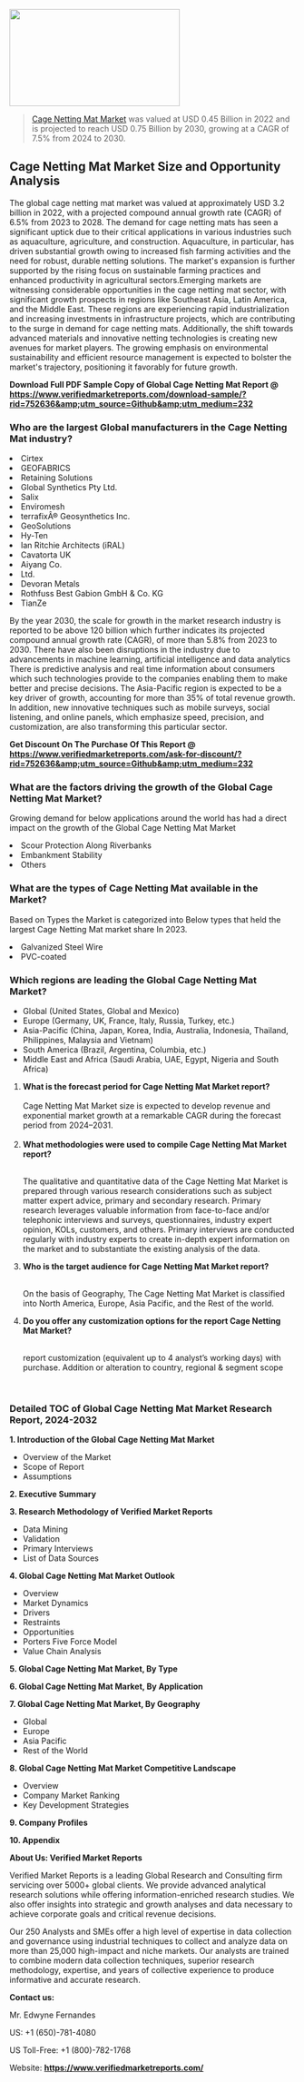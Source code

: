 
<img src="https://ffe5etoiles.com/wp-content/uploads/2024/12/MST1-300x171.png" alt="" width="300" height="171" class="alignnone size-medium wp-image-20088" /><blockquote><p><p><a href="https://www.verifiedmarketreports.com/download-sample/?rid=752636&utm_source=Github&utm_medium=232" target="_blank">Cage Netting Mat Market</a> was valued at USD 0.45 Billion in 2022 and is projected to reach USD 0.75 Billion by 2030, growing at a CAGR of 7.5% from 2024 to 2030.</p></blockquote><p><h2>Cage Netting Mat Market Size and Opportunity Analysis</h2>The global cage netting mat market was valued at approximately USD 3.2 billion in 2022, with a projected compound annual growth rate (CAGR) of 6.5% from 2023 to 2028. The demand for cage netting mats has seen a significant uptick due to their critical applications in various industries such as aquaculture, agriculture, and construction. Aquaculture, in particular, has driven substantial growth owing to increased fish farming activities and the need for robust, durable netting solutions. The market's expansion is further supported by the rising focus on sustainable farming practices and enhanced productivity in agricultural sectors.Emerging markets are witnessing considerable opportunities in the cage netting mat sector, with significant growth prospects in regions like Southeast Asia, Latin America, and the Middle East. These regions are experiencing rapid industrialization and increasing investments in infrastructure projects, which are contributing to the surge in demand for cage netting mats. Additionally, the shift towards advanced materials and innovative netting technologies is creating new avenues for market players. The growing emphasis on environmental sustainability and efficient resource management is expected to bolster the market's trajectory, positioning it favorably for future growth.</p><p class=""><strong>Download Full PDF Sample Copy of Global Cage Netting Mat Report @ <a href="https://www.verifiedmarketreports.com/download-sample/?rid=752636&amp;utm_source=Github&amp;utm_medium=232" target="_blank">https://www.verifiedmarketreports.com/download-sample/?rid=752636&amp;utm_source=Github&amp;utm_medium=232</a></strong></p><h3 id="" class="">Who are the largest Global manufacturers in the Cage Netting Mat industry?</h3><p><li>Cirtex</li><li> GEOFABRICS</li><li> Retaining Solutions</li><li> Global Synthetics Pty Ltd.</li><li> Salix</li><li> Enviromesh</li><li> terrafixÂ® Geosynthetics Inc.</li><li> GeoSolutions</li><li> Hy-Ten</li><li> Ian Ritchie Architects (iRAL)</li><li> Cavatorta UK</li><li> Aiyang Co.</li><li> Ltd.</li><li> Devoran Metals</li><li> Rothfuss Best Gabion GmbH & Co. KG</li><li> TianZe</li></p><div class=""><div class="" dir="" data-message-author-role="" data-message-id="" data-message-model-slug=""><div class=""><div class=""><div class=""><div class="" dir="" data-message-author-role="" data-message-id="" data-message-model-slug=""><div class=""><div class=""><p>By the year 2030, the scale for growth in the market research industry is reported to be above 120 billion which further indicates its projected compound annual growth rate (CAGR), of more than 5.8% from 2023 to 2030. There have also been disruptions in the industry due to advancements in machine learning, artificial intelligence and data analytics There is predictive analysis and real time information about consumers which such technologies provide to the companies enabling them to make better and precise decisions. The Asia-Pacific region is expected to be a key driver of growth, accounting for more than 35% of total revenue growth. In addition, new innovative techniques such as mobile surveys, social listening, and online panels, which emphasize speed, precision, and customization, are also transforming this particular sector.</p><p><strong>Get Discount On The Purchase Of This Report @&nbsp; <a href="https://www.verifiedmarketreports.com/ask-for-discount/?rid=752636&amp;utm_source=Github&amp;utm_medium=232" target="_blank">https://www.verifiedmarketreports.com/ask-for-discount/?rid=752636&amp;utm_source=Github&amp;utm_medium=232</a></strong></p></div></div></div></div></div></div></div></div><h3 id="" class="">What are the factors driving the growth of the Global Cage Netting Mat Market?</h3><p id="" class="">Growing demand for below applications around the world has had a direct impact on the growth of the Global Cage Netting Mat Market</p><p id="" class=""><li>Scour Protection Along Riverbanks</li><li> Embankment Stability</li><li> Others</li></p><h3 id="" class="">What are the types of Cage Netting Mat available in the Market?</h3><p id="" class="">Based on Types the Market is categorized into Below types that held the largest Cage Netting Mat market share In 2023.</p><p id="" class=""><li>Galvanized Steel Wire</li><li> PVC-coated</li></p><h3 id="" class="">Which regions are leading the Global Cage Netting Mat Market?</h3><ul><li>Global (United States, Global and Mexico)</li><li>Europe (Germany, UK, France, Italy, Russia, Turkey, etc.)</li><li>Asia-Pacific (China, Japan, Korea, India, Australia, Indonesia, Thailand, Philippines, Malaysia and Vietnam)</li><li>South America (Brazil, Argentina, Columbia, etc.)</li><li>Middle East and Africa (Saudi Arabia, UAE, Egypt, Nigeria and South Africa)</li></ul><p><ol><li><strong>What is the forecast period for Cage Netting Mat Market report?<br /></strong><br /><span data-sheets-root="1" data-sheets-value="{&quot;1&quot;:2,&quot;2&quot;:&quot;XXXX size is expected to develop revenue and exponential market growth at a remarkable CAGR during the forecast period from 2024&ndash;2030.&quot;}" data-sheets-userformat="{&quot;2&quot;:12674,&quot;4&quot;:{&quot;1&quot;:2,&quot;2&quot;:16776960},&quot;10&quot;:2,&quot;11&quot;:0,&quot;15&quot;:&quot;Arial&quot;,&quot;16&quot;:12}">Cage Netting Mat Market size is expected to develop revenue and exponential market growth at a remarkable CAGR during the forecast period from 2024&ndash;2031.</span><br /><br /></li><li><strong>What methodologies were used to compile Cage Netting Mat Market report?<br /><br /></strong><p>The qualitative and quantitative data of the&nbsp;Cage Netting Mat Market is prepared through various research considerations such as subject matter expert advice, primary and secondary research. Primary research leverages valuable information from face-to-face and/or telephonic interviews and surveys, questionnaires, industry expert opinion, KOLs, customers, and others. Primary interviews are conducted regularly with industry experts to create in-depth expert information on the market and to substantiate the existing analysis of the data.&nbsp;</p></li><li><strong>Who is the target audience for Cage Netting Mat Market report?<br /><br /></strong><p>On the basis of Geography, The&nbsp;Cage Netting Mat Market is classified into North America, Europe, Asia Pacific, and the Rest of the world.</p></li><li><strong>Do you offer any customization options for the report Cage Netting Mat Market?<br /><br /></strong><p>report customization (equivalent up to 4 analyst&rsquo;s working days) with purchase. Addition or alteration to country, regional &amp; segment scope</p><p>&nbsp;</p></li></ol></p><h3 id="" class="">Detailed TOC of Global Cage Netting Mat Market Research Report, 2024-2032</h3><p id="" class=""><strong>1. Introduction of the Global Cage Netting Mat Market</strong></p><ul><li>Overview of the Market</li><li>Scope of Report</li><li>Assumptions</li></ul><p id="" class=""><strong>2. Executive Summary</strong></p><p id="" class=""><strong>3. Research Methodology of&nbsp;Verified Market Reports</strong></p><ul><li>Data Mining</li><li>Validation</li><li>Primary Interviews</li><li>List of Data Sources</li></ul><p id="" class=""><strong>4. Global Cage Netting Mat Market Outlook</strong></p><ul><li>Overview</li><li>Market Dynamics</li><li>Drivers</li><li>Restraints</li><li>Opportunities</li><li>Porters Five Force Model</li><li>Value Chain Analysis</li></ul><p id="" class=""><strong>5. Global Cage Netting Mat Market, By&nbsp;Type</strong></p><p id="" class=""><strong>6. Global Cage Netting Mat Market, By Application</strong></p><p id="" class=""><strong>7. Global Cage Netting Mat Market, By Geography</strong></p><ul><li>Global</li><li>Europe</li><li>Asia Pacific</li><li>Rest of the World</li></ul><p id="" class=""><strong>8. Global Cage Netting Mat Market Competitive Landscape</strong></p><ul><li>Overview</li><li>Company Market Ranking</li><li>Key Development Strategies</li></ul><p id="" class=""><strong>9. Company Profiles</strong></p><p id="" class=""><strong>10. Appendix</strong></p><p id="" class=""><strong>About Us: Verified Market Reports</strong></p><p id="" class="">Verified Market Reports is a leading Global Research and Consulting firm servicing over 5000+ global clients. We provide advanced analytical research solutions while offering information-enriched research studies. We also offer insights into strategic and growth analyses and data necessary to achieve corporate goals and critical revenue decisions.</p><p id="" class="">Our 250 Analysts and SMEs offer a high level of expertise in data collection and governance using industrial techniques to collect and analyze data on more than 25,000 high-impact and niche markets. Our analysts are trained to combine modern data collection techniques, superior research methodology, expertise, and years of collective experience to produce informative and accurate research.</p><p id="" class=""><strong>Contact us:</strong></p><p id="" class="">Mr. Edwyne Fernandes</p><p id="" class="">US: +1 (650)-781-4080</p><p id="" class="">US Toll-Free: +1 (800)-782-1768</p><p id="" class="">Website: <a target="" data-test-app-aware-link=""><strong>https://www.verifiedmarketreports.com/</strong></a></p>
